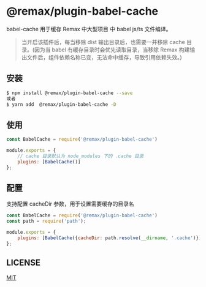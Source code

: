 # @remax/plugin-babel-cache

babel-cache 用于缓存 Remax 中大型项目 中 babel js/ts 文件编译。

> 当开启该插件后，每当移除 dist 输出目录后，也需要一并移除 cache 目录。(因为当 babel 有缓存目录时会优先读取目录，当移除 Remax 构建输出文件后，组件依赖名称已变，无法命中缓存，导致引用依赖失效。)

## 安装

```bash
$ npm install @remax/plugin-babel-cache --save
或者
$ yarn add  @remax/plugin-babel-cache -D
```

## 使用

```js
const BabelCache = require('@remax/plugin-babel-cache')

module.exports = {
    // cache 目录默认为 node_modules 下的 .cache 目录
    plugins: [BabelCache()]
};
```

## 配置

支持配置 cacheDir 参数，用于设置需要缓存的目录名

```js
const BabelCache = require('@remax/plugin-babel-cache')
const path = require('path');

module.exports = {
    plugins: [BabelCache({cacheDir: path.resolve(__dirname, '.cache')})]
};

```

## LICENSE

[MIT](LICENSE)
